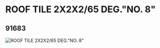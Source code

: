 # ROOF TILE 2X2X2/65 DEG."NO. 8"
## 91683
![ROOF TILE 2X2X2/65 DEG."NO. 8"](https://lc-www-live-s.legocdn.com/media/bricks/5/2/4587555.jpg)